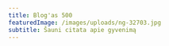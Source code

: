 ```yaml
---
title: Blog'as 500
featuredImage: /images/uploads/ng-32703.jpg
subtitle: Šauni citata apie gyvenimą
---
```

